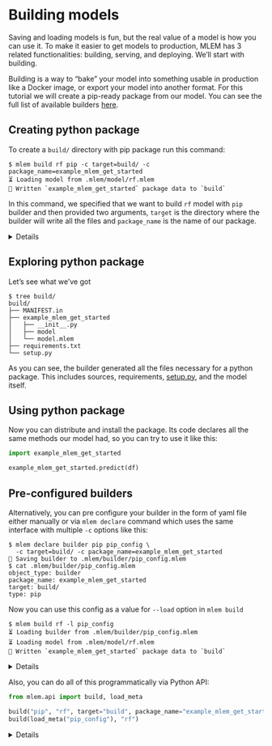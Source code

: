 # Building models

Saving and loading models is fun, but the real value of a model is how you can
use it. To make it easier to get models to production, MLEM has 3 related
functionalities: building, serving, and deploying. We’ll start with building.

Building is a way to “bake” your model into something usable in production like
a Docker image, or export your model into another format. For this tutorial we
will create a pip-ready package from our model. You can see the full list of
available builders [here](/doc/user-guide/mlem-abcs#builder).

## Creating python package

To create a `build/` directory with pip package run this command:

```cli
$ mlem build rf pip -c target=build/ -c package_name=example_mlem_get_started
⏳️ Loading model from .mlem/model/rf.mlem
💼 Written `example_mlem_get_started` package data to `build`
```

In this command, we specified that we want to build `rf` model with `pip`
builder and then provided two arguments, `target` is the directory where the
builder will write all the files and `package_name` is the name of our package.

<details>

### ⚙️ About builders and arguments

There are more types of builders and each one has it’s own set of available
arguments. They are listed [here](/doc/user-guide/mlem-abcs#builder), but for
quick reference you can run `mlem types builder` for list of builders and
`mlem types builder pip` for list of available arguments

</details>

## Exploring python package

Let’s see what we’ve got

```cli
$ tree build/
build/
├── MANIFEST.in
├── example_mlem_get_started
│   ├── __init__.py
│   ├── model
│   └── model.mlem
├── requirements.txt
└── setup.py
```

As you can see, the builder generated all the files necessary for a python
package. This includes sources, requirements,
[setup.py](https://docs.python.org/3/distutils/setupscript.html), and the model
itself.

## Using python package

Now you can distribute and install the package. Its code declares all the same
methods our model had, so you can try to use it like this:

```py
import example_mlem_get_started

example_mlem_get_started.predict(df)
```

## Pre-configured builders

Alternatively, you can pre configure your builder in the form of yaml file
either manually or via `mlem declare` command which uses the same interface with
multiple `-c` options like this:

```cli
$ mlem declare builder pip pip_config \
  -c target=build/ -c package_name=example_mlem_get_started
💾 Saving builder to .mlem/builder/pip_config.mlem
$ cat .mlem/builder/pip_config.mlem
object_type: builder
package_name: example_mlem_get_started
target: build/
type: pip
```

Now you can use this config as a value for `--load` option in `mlem build`

```cli
$ mlem build rf -l pip_config
⏳️ Loading builder from .mlem/builder/pip_config.mlem
⏳️ Loading model from .mlem/model/rf.mlem
💼 Written `example_mlem_get_started` package data to `build`
```

<details>

### ⛳ [Add builder config](https://github.com/iterative/example-mlem-get-started/tree/4-pack)

```cli
$ git add .mlem/packager/pip_config.mlem
$ git commit -m "Add package config"
$ git diff 4-pack
```

</details>

Also, you can do all of this programmatically via Python API:

```py
from mlem.api import build, load_meta

build("pip", "rf", target="build", package_name="example_mlem_get_started")
build(load_meta("pip_config"), "rf")
```

<details>

### ⚙️ Remote builder config

Like every other MLEM object, builders can be read from remote repos. Try

`mlem build rf -l https://github.com/iterative/example-mlem-get-started/pip_config`

</details>
